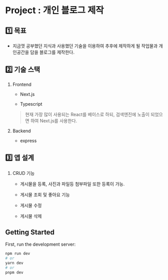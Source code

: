 # Project : 개인 블로그 제작

## 1️⃣ 목표

- 지금껏 공부했던 지식과 사용했던 기술을 이용하여 추후에 제작하게 될 작업물과 개인공간을 담을 블로그를 제작한다.

## 2️⃣ 기술 스택

1. Frontend

   - Next.js

   - Typescript

   > 현재 가장 많이 사용되는 React를 베이스로 하되, 검색엔진에 노출이 되었으면 하여 Next.js를 사용한다.

2. Backend

   - express

## 3️⃣ 앱 설계

1. CRUD 기능

   - 게시물을 등록, 사진과 파일등 첨부파일 또한 등록이 가능.

   - 게시물 조회 및 좋아요 기능

   - 게시물 수정

   - 게시물 삭제

## Getting Started

First, run the development server:

```bash
npm run dev
# or
yarn dev
# or
pnpm dev
```
